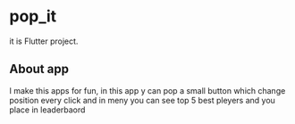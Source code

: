 # pop_it

it is Flutter project.

## About app

I make this apps for fun, in this app y can pop a small button which change position every click and in meny you can see top 5 best pleyers and you place in leaderbaord

